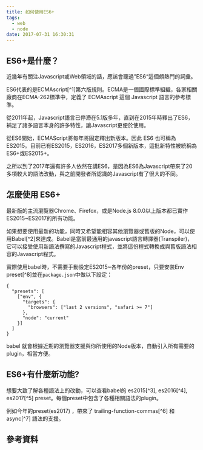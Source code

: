 ```yaml
---
title: 如何使用ES6+
tags:
  - web
  - node
date: 2017-07-31 16:30:31
---
```


## ES6+是什麼？

近幾年有關注Javascript或Web領域的話，應該會聽過”ES6“這個頗熱門的詞彙。

ES6代表的是ECMAscript[^1]第六版規則。ECMA是一個國際標準組織，各家相關廠商在ECMA-262標準中，定義了 ECMAscript 這個 Javascript 語言的參考標準。

從2011年起，Javascript語言已停滯在5.1版多年，直到在2015年時釋出了ES6，補足了諸多語言本身的許多特性，讓Javascript更便於使用。

從ES6開始，ECMAScript將每年將固定釋出新版本。因此 ES6 也可稱為 ES2015。目前已有ES2015，ES2016，ES2017多個新版本，這批新特性被統稱為ES6+或ES2015+。

之所以到了2017年還有許多人依然在講ES6，是因為ES6為Javascript帶來了20多項較大的語法改動，與之前開發者所認識的Javascript有了很大的不同。

## 怎麼使用 ES6+

最新版的主流瀏覽器Chrome、Firefox，或是Node.js 8.0.0以上版本都已實作ES2015~ES2017的所有功能。

如果想要使用最新的功能，同時又希望能相容其他瀏覽器或舊版的Node，可以使用Babel[^2]來達成。Babel是當前最通用的javascript語言轉譯器(Transpiler)，它可以接受使用新語法撰寫的Javascript程式，並將這份程式轉換成與舊版語法相容的Javascript程式。

實際使用babel時，不需要手動設定ES2015~各年份的preset，只要安裝Env preset[^8]並在`package.json`中做以下設定：

```
{
  "presets": [
    ["env", {
      "targets": {
        "browsers": ["last 2 versions", "safari >= 7"]
      },
      "node": "current"
    }]
  ]
}
```

babel 就會根據近期的瀏覽器支援與你所使用的Node版本，自動引入所有需要的plugin，相當方便。

## ES6+有什麼新功能?

想要大致了解各種語法上的改動，可以查看babel的 es2015[^3], es2016[^4], es2017[^5] preset。每個preset中包含了各種相關語法的plugin。

例如今年的preset(es2017) ，帶來了 trailing-function-commas[^6] 和 async[^7] 語法的支援。

## 參考資料

[1]: https://en.wikipedia.org/wiki/ECMAScript
[2]: https://babeljs.io/
[3]: https://babeljs.io/docs/plugins/preset-es2015/
[4]: https://babeljs.io/docs/plugins/preset-es2016/
[5]: https://babeljs.io/docs/plugins/preset-es2017/
[6]: https://babeljs.io/docs/plugins/syntax-trailing-function-commas/
[7]: https://babeljs.io/docs/plugins/transform-async-to-generator/
[8]: https://babeljs.io/docs/plugins/preset-env/
